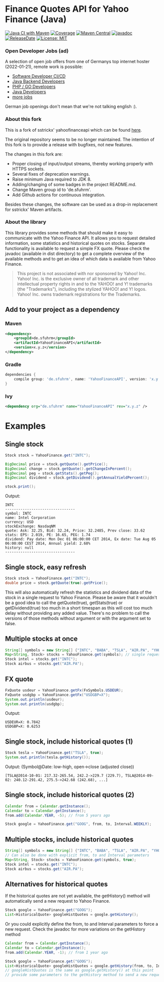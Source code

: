# Finance Quotes API for Yahoo Finance (Java)

[![Java CI with Maven](https://github.com/sfuhrm/yahoofinance-api/actions/workflows/maven.yml/badge.svg)](https://github.com/sfuhrm/yahoofinance-api/actions/workflows/maven.yml)
[![Coverage](https://raw.githubusercontent.com/sfuhrm/yahoofinance-api/master/.github/badges/jacoco.svg)](https://github.com/sfuhrm/yahoofinance-api/actions)
[![Maven Central](https://maven-badges.herokuapp.com/maven-central/de.sfuhrm/YahooFinanceAPI/badge.svg)](https://maven-badges.herokuapp.com/maven-central/de.sfuhrm/YahooFinanceAPI)
[![javadoc](https://javadoc.io/badge2/de.sfuhrm/YahooFinanceAPI/javadoc.svg)](https://javadoc.io/doc/de.sfuhrm/YahooFinanceAPI)
[![ReleaseDate](https://img.shields.io/github/release-date/sfuhrm/yahoofinance-api)](https://github.com/sfuhrm/yahoofinance-api/releases)
[![License: MIT](https://img.shields.io/badge/License-MIT-yellow.svg)](https://opensource.org/licenses/MIT)

### Open Developer Jobs (ad)

A selection of open job offers from one of Germanys top internet hoster (2022-01-21), remote work is possible:

- [Software Developer CI/CD](https://united-internet.talentry.com/share/job/192434/600581/1642766341/3)
- [Java Backend Developers](https://united-internet.talentry.com/share/job/200597/600581/1642513126/3)
- [PHP / GO Developers](https://united-internet.talentry.com/share/job/220120/600581/1642513009/3)
- [Java Developers](https://united-internet.talentry.com/share/job/225983/600581/1642513102/3)
- [more jobs](https://united-internet.talentry.com/list/m46c026eamchgwc1islqbv)

German job openings don't mean that we're not talking english :).

### About this fork

This is a fork of sstrickx' yahoofinanceapi which can be found [here](https://github.com/sstrickx/yahoofinance-api).

The original repository seems to be no longer maintained. The intention of this fork is to provide a release with
bugfixes, not new features.

The changes in this fork are:

* Proper closing of input/output streams, thereby working properly with HTTPS sockets.
* Several fixes of deprecation warnings.
* Raise minimum Java required to JDK 8.
* Adding/changing of some badges in the project README.md.
* Change Maven group id to 'de.sfuhrm'.
* Add Github actions for continuous integration.

Besides these changes, the software can be used as a drop-in replacement for sstrickx' Maven artifacts.

### About the library

This library provides some methods that should make it easy to communicate with the Yahoo Finance API. It allows you to request detailed information, some statistics and historical quotes on stocks. Separate functionality is available to request a simple FX quote.
Please check the javadoc (available in dist directory) to get a complete overview of the available methods and to get an idea of which data is available from Yahoo Finance.

> This project is not associated with nor sponsored by Yahoo! Inc. Yahoo! Inc. is the exclusive owner of all trademark and other intellectual property rights in and to the YAHOO! and Y! trademarks (the "Trademarks"), including the stylized YAHOO! and Y! logos. Yahoo! Inc. owns trademark registrations for the Trademarks.

## Add to your project as a dependency
### Maven
```xml
<dependency>
    <groupId>de.sfuhrm</groupId>
    <artifactId>YahooFinanceAPI</artifactId>
    <version>x.y.z</version>
</dependency>
```
### Gradle
```groovy
dependencies {
    compile group: 'de.sfuhrm', name: 'YahooFinanceAPI', version: 'x.y.z'
}
```
### Ivy
```xml
<dependency org="de.sfuhrm" name="YahooFinanceAPI" rev="x.y.z" />
```

# Examples
## Single stock
```java
Stock stock = YahooFinance.get("INTC");

BigDecimal price = stock.getQuote().getPrice();
BigDecimal change = stock.getQuote().getChangeInPercent();
BigDecimal peg = stock.getStats().getPeg();
BigDecimal dividend = stock.getDividend().getAnnualYieldPercent();

stock.print();
```
Output:
```
INTC
--------------------------------
symbol: INTC
name: Intel Corporation
currency: USD
stockExchange: NasdaqNM
quote: Ask: 32.25, Bid: 32.24, Price: 32.2485, Prev close: 33.62
stats: EPS: 2.019, PE: 16.65, PEG: 1.74
dividend: Pay date: Mon Dec 01 06:00:00 CET 2014, Ex date: Tue Aug 05 06:00:00 CEST 2014, Annual yield: 2.68%
history: null
--------------------------------
```

## Single stock, easy refresh
```java
Stock stock = YahooFinance.get("INTC");
double price = stock.getQuote(true).getPrice();
```
This will also automatically refresh the statistics and dividend data of the stock in a single request to Yahoo Finance.
Please be aware that it wouldn't be a good idea to call the getQuote(true), getStats(true) or getDividend(true) too much in a short timespan as this will cost too much delay without providing any added value. There's no problem to call the versions of those methods without argument or with the argument set to false.

## Multiple stocks at once
```java
String[] symbols = new String[] {"INTC", "BABA", "TSLA", "AIR.PA", "YHOO"};
Map<String, Stock> stocks = YahooFinance.get(symbols); // single request
Stock intel = stocks.get("INTC");
Stock airbus = stocks.get("AIR.PA");
```

## FX quote
```java
FxQuote usdeur = YahooFinance.getFx(FxSymbols.USDEUR);
FxQuote usdgbp = YahooFinance.getFx("USDGBP=X");
System.out.println(usdeur);
System.out.println(usdgbp);
```
Output:
```
USDEUR=X: 0.7842
USDGBP=X: 0.6253
```

## Single stock, include historical quotes (1)
```java
Stock tesla = YahooFinance.get("TSLA", true);
System.out.println(tesla.getHistory());
```
Output: (Symbol@Date: low-high, open->close (adjusted close))
```
[TSLA@2014-10-01: 217.32-265.54, 242.2->229.7 (229.7), TSLA@2014-09-02: 240.12-291.42, 275.5->242.68 (242.68), ...]
```

## Single stock, include historical quotes (2)
```java
Calendar from = Calendar.getInstance();
Calendar to = Calendar.getInstance();
from.add(Calendar.YEAR, -5); // from 5 years ago

Stock google = YahooFinance.get("GOOG", from, to, Interval.WEEKLY);
```

## Multiple stocks, include historical quotes
```java
String[] symbols = new String[] {"INTC", "BABA", "TSLA", "AIR.PA", "YHOO"};
// Can also be done with explicit from, to and Interval parameters
Map<String, Stock> stocks = YahooFinance.get(symbols, true);
Stock intel = stocks.get("INTC");
Stock airbus = stocks.get("AIR.PA");
```

## Alternatives for historical quotes
If the historical quotes are not yet available, the getHistory() method will automatically send a new request to Yahoo Finance.
```java
Stock google = YahooFinance.get("GOOG");
List<HistoricalQuote> googleHistQuotes = google.getHistory();
```
Or you could explicitly define the from, to and Interval parameters to force a new request.
Check the javadoc for more variations on the getHistory method
```java
Calendar from = Calendar.getInstance();
Calendar to = Calendar.getInstance();
from.add(Calendar.YEAR, -1); // from 1 year ago

Stock google = YahooFinance.get("GOOG");
List<HistoricalQuote> googleHistQuotes = google.getHistory(from, to, Interval.DAILY);
// googleHistQuotes is the same as google.getHistory() at this point
// provide some parameters to the getHistory method to send a new request to Yahoo Finance
```
